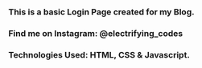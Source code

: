### This is a basic  Login Page created for my Blog.

### Find me on Instagram: @electrifying_codes

### Technologies Used: HTML, CSS & Javascript.